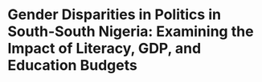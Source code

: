 # Gender Disparities in Politics in South-South Nigeria: Examining the Impact of Literacy, GDP, and Education Budgets
 
